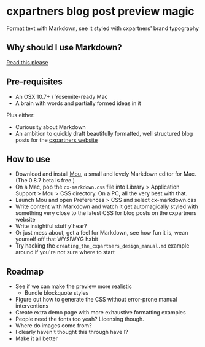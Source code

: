 # cxpartners blog post preview magic

Format text with Markdown, see it styled with cxpartners' brand typography

## Why should I use Markdown?

[Read this please](why-markdown.md)


## Pre-requisites

- An OSX 10.7+ / Yosemite-ready Mac
- A brain with words and partially formed ideas in it

Plus either:

- Curiousity about Markdown
- An ambition to quickly draft beautifully formatted, well structured blog posts for the [cxpartners website](http://www.cxpartners.co.uk)

## How to use

- Download and install [Mou](http://25.io/mou/), a small and lovely Markdown editor for Mac. (The 0.8.7 beta is free.)
- On a Mac, pop the `cx-markdown.css` file into Library > Application Support > Mou > CSS directory. On a PC, all the very best with that.
- Launch Mou and open Preferences > CSS and select cx-markdown.css
- Write content with Markdown and watch it get automagically styled with something very close to the latest CSS for blog posts on the cxpartners website
- Write insightful stuff y'hear?
- Or just mess about, get a feel for Markdown, see how fun it is, wean yourself off that WYSIWYG habit
- Try hacking the `creating_the_cxpartners_design_manual.md` example around if you're not sure where to start

## Roadmap

- See if we can make the preview more realistic
  - Bundle blockquote styles
- Figure out how to generate the CSS without error-prone manual interventions
- Create extra demo page with more exhaustive formatting examples
- People need the fonts too yeah? Licensing though.
- Where do images come from?
- I clearly haven't thought this through have I?
- Make it all better